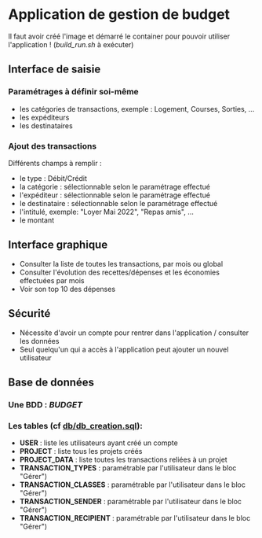 # Application de gestion de budget

Il faut avoir créé l'image et démarré le container pour pouvoir utiliser l'application ! (*build_run.sh* à exécuter)

## Interface de saisie
### Paramétrages à définir soi-même 
- les catégories de transactions, exemple : Logement, Courses, Sorties, ...
- les expéditeurs
- les destinataires
### Ajout des transactions
Différents champs à remplir :
- le type : Débit/Crédit
- la catégorie : sélectionnable selon le paramétrage effectué
- l'expéditeur : sélectionnable selon le paramétrage effectué
- le destinataire : sélectionnable selon le paramétrage effectué
- l'intitulé, exemple: "Loyer Mai 2022", "Repas amis", ...
- le montant

## Interface graphique
- Consulter la liste de toutes les transactions, par mois ou global
- Consulter l'évolution des recettes/dépenses et les économies effectuées par mois
- Voir son top 10 des dépenses

## Sécurité
- Nécessite d'avoir un compte pour rentrer dans l'application / consulter les données
- Seul quelqu'un qui a accès à l'application peut ajouter un nouvel utilisateur

## Base de données 
### Une BDD : *BUDGET* 
### Les tables (cf [db/db_creation.sql](https://github.com/sandrow65/Budget/blob/main/db/db_creation.sql)):

- **USER** : liste les utilisateurs ayant créé un compte
- **PROJECT** : liste tous les projets créés
- **PROJECT_DATA** : liste toutes les transactions reliées à un projet
- **TRANSACTION_TYPES** : paramétrable par l'utilisateur dans le bloc "Gérer")
- **TRANSACTION_CLASSES** : paramétrable par l'utilisateur dans le bloc "Gérer")
- **TRANSACTION_SENDER** : paramétrable par l'utilisateur dans le bloc "Gérer")
- **TRANSACTION_RECIPIENT** : paramétrable par l'utilisateur dans le bloc "Gérer")

